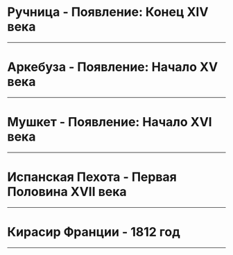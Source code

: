 # Ручница - Появление: Конец XIV века

<!-- Markdown Presentation Ecosystem -->

---

# Аркебуза - Появление: Начало XV века

---

# Мушкет - Появление: Начало XVI века

---

# Испанская Пехота - Первая Половина XVII века

---

# Кирасир Франции - 1812 год

---
